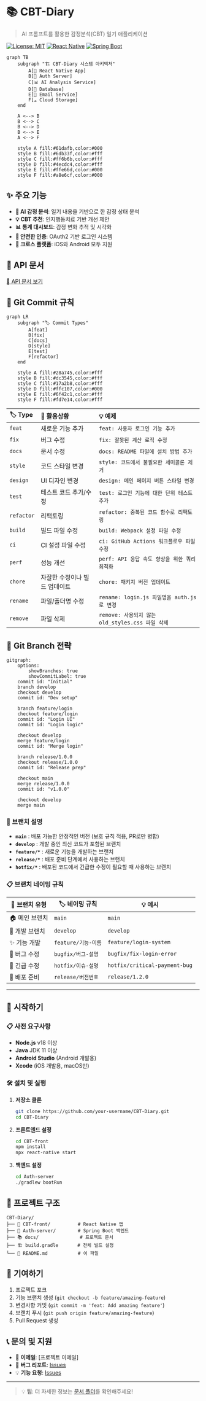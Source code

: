 # 📚 CBT-Diary

> AI 프롬프트를 활용한 감정분석(CBT) 일기 애플리케이션

[![License: MIT](https://img.shields.io/badge/License-MIT-yellow.svg)](https://opensource.org/licenses/MIT)
[![React Native](https://img.shields.io/badge/React%20Native-v0.72-blue.svg)](https://reactnative.dev/)
[![Spring Boot](https://img.shields.io/badge/Spring%20Boot-v3.0-green.svg)](https://spring.io/projects/spring-boot)

```mermaid
graph TB
    subgraph "🏗️ CBT-Diary 시스템 아키텍처"
        A[📱 React Native App]
        B[🔐 Auth Server]
        C[📊 AI Analysis Service]
        D[💾 Database]
        E[📧 Email Service]
        F[☁️ Cloud Storage]
    end

    A <--> B
    B <--> C
    B <--> D
    B <--> E
    A <--> F

    style A fill:#61dafb,color:#000
    style B fill:#6db33f,color:#fff
    style C fill:#ff6b6b,color:#fff
    style D fill:#4ecdc4,color:#fff
    style E fill:#ffe66d,color:#000
    style F fill:#a8e6cf,color:#000
```

## ✨ 주요 기능

- **🧠 AI 감정 분석**: 일기 내용을 기반으로 한 감정 상태 분석
- **💡 CBT 추천**: 인지행동치료 기반 개선 제안
- **📊 통계 대시보드**: 감정 변화 추적 및 시각화
- **🔐 안전한 인증**: OAuth2 기반 로그인 시스템
- **📱 크로스 플랫폼**: iOS와 Android 모두 지원

## 🔗 API 문서

[📖 API 문서 보기](https://cbt-diary-team.github.io/CBT-Diary/index.html)

## 📝 Git Commit 규칙

```mermaid
graph LR
    subgraph "🏷️ Commit Types"
        A[feat]
        B[fix]
        C[docs]
        D[style]
        E[test]
        F[refactor]
    end

    style A fill:#28a745,color:#fff
    style B fill:#dc3545,color:#fff
    style C fill:#17a2b8,color:#fff
    style D fill:#ffc107,color:#000
    style E fill:#6f42c1,color:#fff
    style F fill:#fd7e14,color:#fff
```

| 🏷️ Type    | 📝 활용상황                   | 💡 예제                                          |
| :--------- | :---------------------------- | :----------------------------------------------- |
| `feat`     | 새로운 기능 추가              | `feat: 사용자 로그인 기능 추가`                  |
| `fix`      | 버그 수정                     | `fix: 잘못된 계산 로직 수정`                     |
| `docs`     | 문서 수정                     | `docs: README 파일에 설치 방법 추가`             |
| `style`    | 코드 스타일 변경              | `style: 코드에서 불필요한 세미콜론 제거`         |
| `design`   | UI 디자인 변경                | `design: 메인 페이지 버튼 스타일 변경`           |
| `test`     | 테스트 코드 추가/수정         | `test: 로그인 기능에 대한 단위 테스트 추가`      |
| `refactor` | 리팩토링                      | `refactor: 중복된 코드 함수로 리팩토링`          |
| `build`    | 빌드 파일 수정                | `build: Webpack 설정 파일 수정`                  |
| `ci`       | CI 설정 파일 수정             | `ci: GitHub Actions 워크플로우 파일 수정`        |
| `perf`     | 성능 개선                     | `perf: API 응답 속도 향상을 위한 쿼리 최적화`    |
| `chore`    | 자잘한 수정이나 빌드 업데이트 | `chore: 패키지 버전 업데이트`                    |
| `rename`   | 파일/폴더명 수정              | `rename: login.js 파일명을 auth.js로 변경`       |
| `remove`   | 파일 삭제                     | `remove: 사용되지 않는 old_styles.css 파일 삭제` |

## 🌳 Git Branch 전략

```mermaid
gitgraph:
    options:
        showBranches: true
        showCommitLabel: true
    commit id: "Initial"
    branch develop
    checkout develop
    commit id: "Dev setup"

    branch feature/login
    checkout feature/login
    commit id: "Login UI"
    commit id: "Login logic"

    checkout develop
    merge feature/login
    commit id: "Merge login"

    branch release/1.0.0
    checkout release/1.0.0
    commit id: "Release prep"

    checkout main
    merge release/1.0.0
    commit id: "v1.0.0"

    checkout develop
    merge main
```

### 🔄 브랜치 설명

- **`main`** : 배포 가능한 안정적인 버전 (보호 규칙 적용, PR로만 병합)
- **`develop`** : 개발 중인 최신 코드가 포함된 브랜치
- **`feature/*`** : 새로운 기능을 개발하는 브랜치
- **`release/*`** : 배포 준비 단계에서 사용하는 브랜치
- **`hotfix/*`** : 배포된 코드에서 긴급한 수정이 필요할 때 사용하는 브랜치

### 📋 브랜치 네이밍 규칙

| 🌿 브랜치 유형 | 🏷️ 네이밍 규칙      | 💡 예시                       |
| -------------- | ------------------- | ----------------------------- |
| 🏠 메인 브랜치 | `main`              | `main`                        |
| 🔧 개발 브랜치 | `develop`           | `develop`                     |
| ✨ 기능 개발   | `feature/기능-이름` | `feature/login-system`        |
| 🐛 버그 수정   | `bugfix/버그-설명`  | `bugfix/fix-login-error`      |
| 🚨 긴급 수정   | `hotfix/이슈-설명`  | `hotfix/critical-payment-bug` |
| 🚀 배포 준비   | `release/버전번호`  | `release/1.2.0`               |

---

## 🚀 시작하기

### 📋 사전 요구사항

- **Node.js** v18 이상
- **Java** JDK 11 이상
- **Android Studio** (Android 개발용)
- **Xcode** (iOS 개발용, macOS만)

### 🛠️ 설치 및 실행

1. **저장소 클론**

   ```bash
   git clone https://github.com/your-username/CBT-Diary.git
   cd CBT-Diary
   ```

2. **프론트엔드 설정**

   ```bash
   cd CBT-front
   npm install
   npx react-native start
   ```

3. **백엔드 설정**
   ```bash
   cd Auth-server
   ./gradlew bootRun
   ```

## 📁 프로젝트 구조

```
CBT-Diary/
├── 📱 CBT-front/          # React Native 앱
├── 🔐 Auth-server/        # Spring Boot 백엔드
├── 📚 docs/               # 프로젝트 문서
├── 🏗️ build.gradle       # 전체 빌드 설정
└── 📄 README.md           # 이 파일
```

## 🤝 기여하기

1. 프로젝트 포크
2. 기능 브랜치 생성 (`git checkout -b feature/amazing-feature`)
3. 변경사항 커밋 (`git commit -m 'feat: Add amazing feature'`)
4. 브랜치 푸시 (`git push origin feature/amazing-feature`)
5. Pull Request 생성

## 📞 문의 및 지원

- 📧 **이메일**: [프로젝트 이메일]
- 🐛 **버그 리포트**: [Issues](../../issues)
- 💡 **기능 요청**: [Issues](../../issues)

---

> 💡 **팁**: 더 자세한 정보는 [문서 폴더](./docs/)를 확인해주세요!
